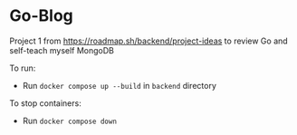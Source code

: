 # Go-Blog
Project 1 from https://roadmap.sh/backend/project-ideas to review Go and self-teach myself MongoDB

To run:
- Run `docker compose up --build` in `backend` directory

To stop containers:
- Run `docker compose down`
